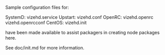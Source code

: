 Sample configuration files for:

SystemD: vizehd.service
Upstart: vizehd.conf
OpenRC:  vizehd.openrc
         vizehd.openrcconf
CentOS:  vizehd.init

have been made available to assist packagers in creating node packages here.

See doc/init.md for more information.

